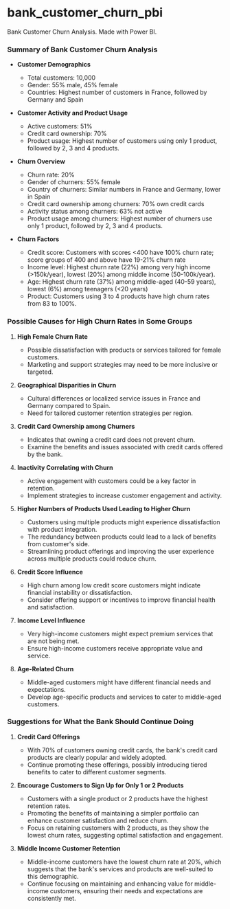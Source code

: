 # bank_customer_churn_pbi
Bank Customer Churn Analysis. Made with Power BI.

### Summary of Bank Customer Churn Analysis

- **Customer Demographics**
  - Total customers: 10,000
  - Gender: 55% male, 45% female
  - Countries: Highest number of customers in France, followed by Germany and Spain

- **Customer Activity and Product Usage**
  - Active customers: 51%
  - Credit card ownership: 70%
  - Product usage: Highest number of customers using only 1 product, followed by 2, 3 and 4 products.

- **Churn Overview**
  - Churn rate: 20%
  - Gender of churners: 55% female
  - Country of churners: Similar numbers in France and Germany, lower in Spain
  - Credit card ownership among churners: 70% own credit cards
  - Activity status among churners: 63% not active
  - Product usage among churners: Highest number of churners use only 1 product, followed by 2, 3 and 4 products.

- **Churn Factors**
  - Credit score: Customers with scores <400 have 100% churn rate; score groups of 400 and above have 19-21% churn rate
  - Income level: Highest churn rate (22%) among very high income (>150k/year), lowest (20%) among middle income (50-100k/year).
  - Age: Highest churn rate (37%) among middle-aged (40-59 years), lowest (6%) among teenagers (<20 years)
  - Product: Customers using 3 to 4 products have high churn rates from 83 to 100%.

### Possible Causes for High Churn Rates in Some Groups

1. **High Female Churn Rate**
   - Possible dissatisfaction with products or services tailored for female customers.
   - Marketing and support strategies may need to be more inclusive or targeted.

2. **Geographical Disparities in Churn**
   - Cultural differences or localized service issues in France and Germany compared to Spain.
   - Need for tailored customer retention strategies per region.

3. **Credit Card Ownership among Churners**
   - Indicates that owning a credit card does not prevent churn.
   - Examine the benefits and issues associated with credit cards offered by the bank.

4. **Inactivity Correlating with Churn**
   - Active engagement with customers could be a key factor in retention.
   - Implement strategies to increase customer engagement and activity.

5. **Higher Numbers of Products Used Leading to Higher Churn**
   - Customers using multiple products might experience dissatisfaction with product integration.
   - The redundancy between products could lead to a lack of benefits from customer's side.
   - Streamlining product offerings and improving the user experience across multiple products could reduce churn.

6. **Credit Score Influence**
   - High churn among low credit score customers might indicate financial instability or dissatisfaction.
   - Consider offering support or incentives to improve financial health and satisfaction.

7. **Income Level Influence**
   - Very high-income customers might expect premium services that are not being met.
   - Ensure high-income customers receive appropriate value and service.

8. **Age-Related Churn**
   - Middle-aged customers might have different financial needs and expectations.
   - Develop age-specific products and services to cater to middle-aged customers.
  
### Suggestions for What the Bank Should Continue Doing

1. **Credit Card Offerings**
   - With 70% of customers owning credit cards, the bank's credit card products are clearly popular and widely adopted.
   - Continue promoting these offerings, possibly introducing tiered benefits to cater to different customer segments.

2. **Encourage Customers to Sign Up for Only 1 or 2 Products**
   - Customers with a single product or 2 products have the highest retention rates.
   - Promoting the benefits of maintaining a simpler portfolio can enhance customer satisfaction and reduce churn.
   - Focus on retaining customers with 2 products, as they show the lowest churn rates, suggesting optimal satisfaction and engagement.

3. **Middle Income Customer Retention**
   - Middle-income customers have the lowest churn rate at 20%, which suggests that the bank's services and products are well-suited to this demographic.
   - Continue focusing on maintaining and enhancing value for middle-income customers, ensuring their needs and expectations are consistently met.
